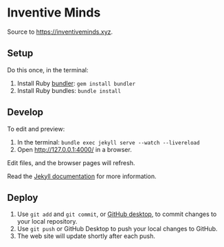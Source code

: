 # Inventive Minds

Source to <https://inventiveminds.xyz>.

## Setup

Do this once, in the terminal:

1. Install Ruby [bundler](https://bundler.io): `gem install bundler`
2. Install Ruby bundles: `bundle install`

## Develop

To edit and preview:

1. In the terminal: `bundle exec jekyll serve --watch --livereload`
2. Open <http://127.0.0.1:4000/> in a browser.

Edit files, and the browser pages will refresh.

Read the [Jekyll documentation](https://jekyllrb.com) for more information.

## Deploy

1. Use `git add` and `git commit`, or [GitHub
   desktop](https://desktop.github.com), to commit changes to your local
   repository.
2. Use `git push` or GitHub Desktop to push your local changes to GitHub.
3. The web site will update shortly after each push.
